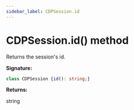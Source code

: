 ```yaml
---
sidebar_label: CDPSession.id
---
```

# CDPSession.id() method

Returns the session's id.

**Signature:**

```typescript
class CDPSession {id(): string;}
```
**Returns:**

string

